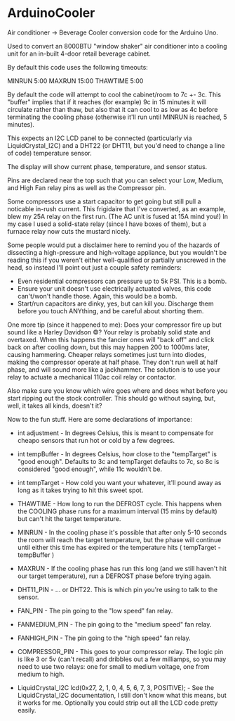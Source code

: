 # ArduinoCooler
Air conditioner -> Beverage Cooler conversion code for the Arduino Uno.

Used to convert an 8000BTU "window shaker" air conditioner into a cooling unit for an in-built 4-door retail beverage cabinet.

By default this code uses the following timeouts:

MINRUN 5:00
MAXRUN 15:00
THAWTIME 5:00

By default the code will attempt to cool the cabinet/room to 7c +- 3c. This "buffer" implies that if it reaches (for example) 9c in 15 minutes it will circulate rather than thaw, but also that it can cool to as low as 4c before terminating the cooling phase (otherwise it'll run until MINRUN is reached, 5 minutes).

This expects an I2C LCD panel to be connected (particularly via LiquidCrystal_I2C) and a DHT22 (or DHT11, but you'd need to change a line of code) temperature sensor.

The display will show current phase, temperature, and sensor status.

Pins are declared near the top such that you can select your Low, Medium, and High Fan relay pins as well as the Compressor pin.

Some compressors use a start capacitor to get going but still pull a noticable in-rush current. This frigidaire that I've converted, as an example, blew my 25A relay on the first run. (The AC unit is fused at 15A mind you!) In my case I used a solid-state relay (since I have boxes of them), but a furnace relay now cuts the mustard nicely.

Some people would put a disclaimer here to remind you of the hazards of dissecting a high-pressure and high-voltage appliance, but you wouldn't be reading this if you weren't either well-qualified or partially unscrewed in the head, so instead I'll point out just a couple safety reminders:

 * Even residential compressors can pressure up to 5k PSI. This is a bomb.
 * Ensure your unit doesn't use electrically actuated valves, this code can't/won't handle those. Again, this would be a bomb.
 * Start/run capacitors are dinky, yes, but can kill you. Discharge them before you touch ANYthing, and be careful about shorting them.

One more tip (since it happened to me): Does your compressor fire up but sound like a Harley Davidson &copy;? Your relay is probably solid state and overtaxed. When this happens the fancier ones will "back off" and click back on after cooling down, but this may happen 200 to 1000ms later, causing hammering. Cheaper relays sometimes just turn into diodes, making the compressor operate at half phase. They don't run well at half phase, and will sound more like a jackhammer. The solution is to use your relay to actuate a mechanical 110ac coil relay or contactor.

Also make sure you know which wire goes where and does what before you start ripping out the stock controller. This should go without saying, but, well, it takes all kinds, doesn't it?

Now to the fun stuff. Here are some declarations of importance:

 * int adjustment - In degrees Celsius, this is meant to compensate for cheapo sensors that run hot or cold by a few degrees.
 * int tempBuffer - In degrees Celsius, how close to the "tempTarget" is "good enough". Defaults to 3c and tempTarget defaults to 7c, so 8c is considered "good enough", while 11c wouldn't be.
 * int tempTarget - How cold you want your whatever, it'll pound away as long as it takes trying to hit this sweet spot.

 * THAWTIME - How long to run the DEFROST cycle. This happens when the COOLING phase runs for a maximum interval (15 mins by default) but can't hit the target temperature.
 * MINRUN - In the cooling phase it's possible that after only 5-10 seconds the room will reach the target temperature, but the phase will continue until either this time has expired or the temperature hits ( tempTarget - tempBuffer )
 * MAXRUN - If the cooling phase has run this long (and we still haven't hit our target temperature), run a DEFROST phase before trying again.

 * DHT11_PIN - ... or DHT22. This is which pin you're using to talk to the sensor.
 * FAN_PIN - The pin going to the "low speed" fan relay.
 * FANMEDIUM_PIN - The pin going to the "medium speed" fan relay.
 * FANHIGH_PIN - The pin going to the "high speed" fan relay.
 * COMPRESSOR_PIN - This goes to your compressor relay. The logic pin is like 3 or 5v (can't recall) and dribbles out a few milliamps, so you may need to use two relays: one for small to medium voltage, one from medium to high.
 * LiquidCrystal_I2C lcd(0x27, 2, 1, 0, 4, 5, 6, 7, 3, POSITIVE); - See the LiquidCrystal_I2C documentation, I still don't know what this means, but it works for me. Optionally you could strip out all the LCD code pretty easily.


